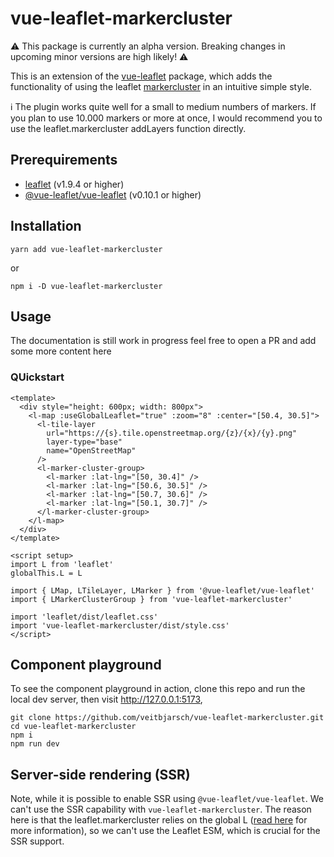 # vue-leaflet-markercluster

:warning: This package is currently an alpha version. Breaking changes in upcoming minor versions are high likely! :warning:

This is an extension of the [vue-leaflet](https://github.com/vue-leaflet/vue-leaflet) package, which adds the functionality of using the leaflet [markercluster](https://github.com/Leaflet/Leaflet.markercluster) in an intuitive simple style.

:information_source: The plugin works quite well for a small to medium numbers of markers. If you plan to use 10.000 markers or more at once, I would recommend you to use the leaflet.markercluster addLayers function directly.

## Prerequirements

- [leaflet](https://github.com/Leaflet/Leaflet) (v1.9.4 or higher)
- [@vue-leaflet/vue-leaflet](https://github.com/vue-leaflet/vue-leaflet) (v0.10.1 or higher)

## Installation

```
yarn add vue-leaflet-markercluster
```

or

```
npm i -D vue-leaflet-markercluster
```

## Usage

The documentation is still work in progress feel free to open a PR and add some more content here

### QUickstart

```
<template>
  <div style="height: 600px; width: 800px">
    <l-map :useGlobalLeaflet="true" :zoom="8" :center="[50.4, 30.5]">
      <l-tile-layer
        url="https://{s}.tile.openstreetmap.org/{z}/{x}/{y}.png"
        layer-type="base"
        name="OpenStreetMap"
      />
      <l-marker-cluster-group>
        <l-marker :lat-lng="[50, 30.4]" />
        <l-marker :lat-lng="[50.6, 30.5]" />
        <l-marker :lat-lng="[50.7, 30.6]" />
        <l-marker :lat-lng="[50.1, 30.7]" />
      </l-marker-cluster-group>
    </l-map>
  </div>
</template>

<script setup>
import L from 'leaflet'
globalThis.L = L

import { LMap, LTileLayer, LMarker } from '@vue-leaflet/vue-leaflet'
import { LMarkerClusterGroup } from 'vue-leaflet-markercluster'

import 'leaflet/dist/leaflet.css'
import 'vue-leaflet-markercluster/dist/style.css'
</script>
```

## Component playground

To see the component playground in action, clone this repo and run the local dev server, then visit http://127.0.0.1:5173,

```
git clone https://github.com/veitbjarsch/vue-leaflet-markercluster.git
cd vue-leaflet-markercluster
npm i
npm run dev
```

## Server-side rendering (SSR)

Note, while it is possible to enable SSR using `@vue-leaflet/vue-leaflet`. We can't use the SSR capability with `vue-leaflet-markercluster`. The reason here is that the leaflet.markercluster relies on the global L ([read here](https://github.com/Leaflet/Leaflet.markercluster/issues/874) for more information), so we can't use the Leaflet ESM, which is crucial for the SSR support.
